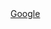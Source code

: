 <html>
  <head>
    
  </head>
  <body>
    <a href='https://www.google.com/'>Google</a>
  </body>
</html>
